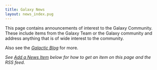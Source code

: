 ```yaml
---
title: Galaxy News
layout: news_index.pug
---
```

This page contains announcements of interest to the Galaxy Community. These
include items from the Galaxy Team or the Galaxy community and address
anything that is of wide interest to the community.

Also see the *[Galactic Blog](/src/blog/index.md)* for more.

*See [Add a News Item](#adding-a-news-item) below for how to get an item on this page and the RSS feed.*
